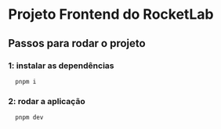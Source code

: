 # Projeto Frontend do RocketLab

## Passos para rodar o projeto

### 1: instalar as dependências

```
  pnpm i
```

### 2: rodar a aplicação

```
  pnpm dev
```
